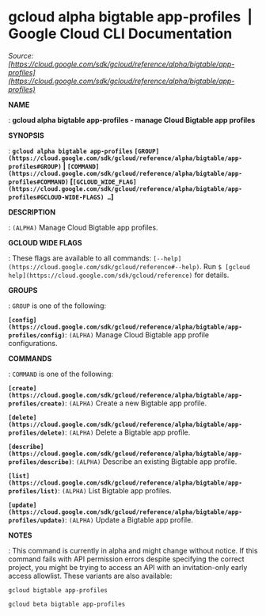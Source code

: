 # gcloud alpha bigtable app-profiles  |  Google Cloud CLI Documentation

*Source: [https://cloud.google.com/sdk/gcloud/reference/alpha/bigtable/app-profiles](https://cloud.google.com/sdk/gcloud/reference/alpha/bigtable/app-profiles)*

**NAME**

: **gcloud alpha bigtable app-profiles - manage Cloud Bigtable app profiles**

**SYNOPSIS**

: **`gcloud alpha bigtable app-profiles` `[GROUP](https://cloud.google.com/sdk/gcloud/reference/alpha/bigtable/app-profiles#GROUP)` | `[COMMAND](https://cloud.google.com/sdk/gcloud/reference/alpha/bigtable/app-profiles#COMMAND)` [`[GCLOUD_WIDE_FLAG](https://cloud.google.com/sdk/gcloud/reference/alpha/bigtable/app-profiles#GCLOUD-WIDE-FLAGS) …`]**

**DESCRIPTION**

: `(ALPHA)` Manage Cloud Bigtable app profiles.

**GCLOUD WIDE FLAGS**

: These flags are available to all commands: `[--help](https://cloud.google.com/sdk/gcloud/reference#--help)`.
Run `$ [gcloud help](https://cloud.google.com/sdk/gcloud/reference)` for details.

**GROUPS**

: ``GROUP`` is one of the following:

**`[config](https://cloud.google.com/sdk/gcloud/reference/alpha/bigtable/app-profiles/config)`**:
`(ALPHA)` Manage Cloud Bigtable app profile configurations.

**COMMANDS**

: ``COMMAND`` is one of the following:

**`[create](https://cloud.google.com/sdk/gcloud/reference/alpha/bigtable/app-profiles/create)`**:
`(ALPHA)` Create a new Bigtable app profile.

**`[delete](https://cloud.google.com/sdk/gcloud/reference/alpha/bigtable/app-profiles/delete)`**:
`(ALPHA)` Delete a Bigtable app profile.

**`[describe](https://cloud.google.com/sdk/gcloud/reference/alpha/bigtable/app-profiles/describe)`**:
`(ALPHA)` Describe an existing Bigtable app profile.

**`[list](https://cloud.google.com/sdk/gcloud/reference/alpha/bigtable/app-profiles/list)`**:
`(ALPHA)` List Bigtable app profiles.

**`[update](https://cloud.google.com/sdk/gcloud/reference/alpha/bigtable/app-profiles/update)`**:
`(ALPHA)` Update a Bigtable app profile.

**NOTES**

: This command is currently in alpha and might change without notice. If this
command fails with API permission errors despite specifying the correct project,
you might be trying to access an API with an invitation-only early access
allowlist. These variants are also available:

```
gcloud bigtable app-profiles
```

```
gcloud beta bigtable app-profiles
```
